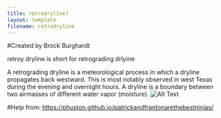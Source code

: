 ```yaml
---
title: retrodryline?
layout: template
filename: retrodryline
---
```


#Created by Brock Burghardt

retroy dryline is short for retrograding drlyine

A retrograding dryline is a meteorological process in which a dryline propagates back westward.
This is most notably observed in west Texas during the evening and overnight hours.
A dryline is a boundary between two airmasses of different water vapor (moisture).
![Alt Text](nam3km_Td2m_scus_fh16-48.gif)

#Help from: https://phuston.github.io/patrickandfrantonarethebestninjas/
